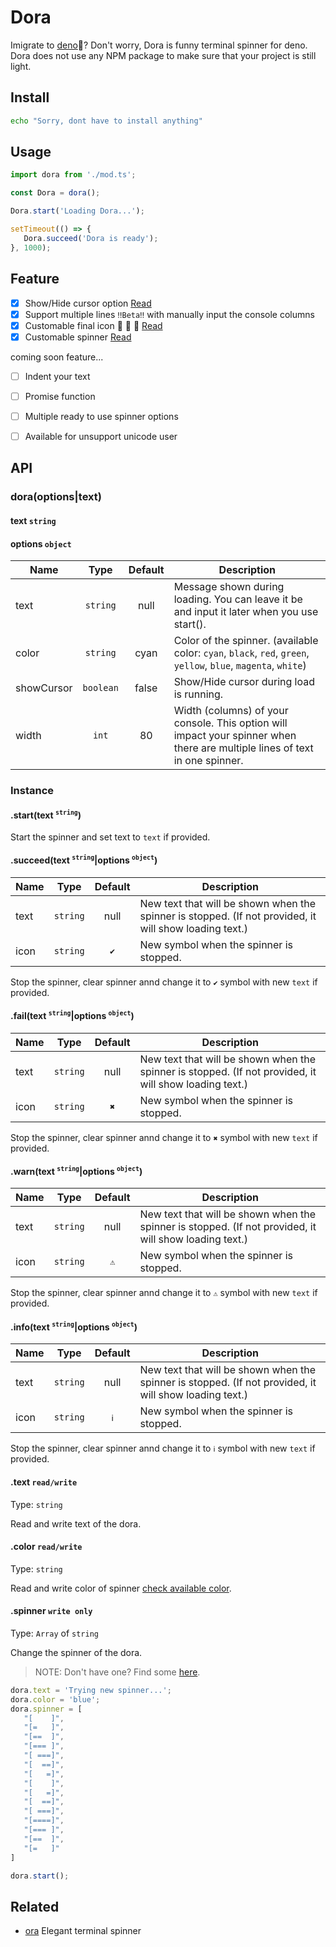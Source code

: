 # Dora

Imigrate to [deno](https://deno.land)🦕? 
Don't worry, Dora is funny terminal spinner for deno.
Dora does not use any NPM package to make sure that your project is still light.


## Install
```bash
echo "Sorry, dont have to install anything"
```

## Usage
```ts
import dora from './mod.ts';

const Dora = dora();

Dora.start('Loading Dora...');

setTimeout(() => {
   Dora.succeed('Dora is ready');
}, 1000);

```

## Feature
- [x] Show/Hide cursor option [Read](#doraoptionstext)
- [x] Support multiple lines `‼️Beta‼️` with manually input the console columns
- [x] Customable final icon 🦙 🦁 🐼 [Read](#instance)
- [x] Customable spinner [Read](#spinner-write-only)

coming soon feature...

- [ ] Indent your text
- [ ] Promise function
- [ ] Multiple ready to use spinner options
- [ ] Available for unsupport unicode user


## API

### dora(options|text)

#### text `string`

#### options `object`

| Name       |    Type   | Default | Description                                                                                                                  |
|------------|:---------:|:-------:|------------------------------------------------------------------------------------------------------------------------------|
| text       |  `string` |   null  | Message shown during loading. You can leave it be and input it later when you use start().                                   |
| color      |  `string` |   cyan  | Color of the spinner. (available color: `cyan`, `black`, `red`, `green`, `yellow`, `blue`, `magenta`, `white`)               |
| showCursor | `boolean` |  false  | Show/Hide cursor during load is running.                                                                                     |
| width      |   `int`   |    80   | Width (columns) of your console.  This option will impact your spinner when there are multiple lines of text in one spinner. |

### Instance

#### .start(text <sup>`string`</sup>)

Start the spinner and set text to `text` if provided.


#### .succeed(text <sup>`string`</sup>|options <sup>`object`</sup>)

| Name |   Type   | Default | Description                                                                                            |
|------|:--------:|:-------:|--------------------------------------------------------------------------------------------------------|
| text | `string` | null    | New text that will be shown when the spinner is stopped. (If not provided, it will show loading text.) |
| icon | `string` | `✔`     | New symbol when the spinner is stopped.                                                                |

Stop the spinner, clear spinner annd change it to `✔` symbol with new `text` if provided.


#### .fail(text <sup>`string`</sup>|options <sup>`object`</sup>)

| Name |   Type   | Default | Description                                                                                            |
|------|:--------:|:-------:|--------------------------------------------------------------------------------------------------------|
| text | `string` | null    | New text that will be shown when the spinner is stopped. (If not provided, it will show loading text.) |
| icon | `string` | `✖`     | New symbol when the spinner is stopped.                                                                |

Stop the spinner, clear spinner annd change it to `✖` symbol with new `text` if provided.


#### .warn(text <sup>`string`</sup>|options <sup>`object`</sup>)

| Name |   Type   | Default | Description                                                                                            |
|------|:--------:|:-------:|--------------------------------------------------------------------------------------------------------|
| text | `string` | null    | New text that will be shown when the spinner is stopped. (If not provided, it will show loading text.) |
| icon | `string` | `⚠`     | New symbol when the spinner is stopped.                                                                |

Stop the spinner, clear spinner annd change it to `⚠` symbol with new `text` if provided.


#### .info(text <sup>`string`</sup>|options <sup>`object`</sup>)

| Name |   Type   | Default | Description                                                                                            |
|------|:--------:|:-------:|--------------------------------------------------------------------------------------------------------|
| text | `string` | null    | New text that will be shown when the spinner is stopped. (If not provided, it will show loading text.) |
| icon | `string` | `ℹ`     | New symbol when the spinner is stopped.                                                                |

Stop the spinner, clear spinner annd change it to `ℹ` symbol with new `text` if provided.


#### .text `read/write`

Type: `string`

Read and write text of the dora.


#### .color `read/write`

Type: `string`

Read and write color of spinner [check available color](#doraoptionstext).


#### .spinner `write only`

Type: `Array` of `string`

Change the spinner of the dora. 
> NOTE: Don't have one? Find some [here](https://github.com/sindresorhus/cli-spinners/blob/main/spinners.json).

```ts
dora.text = 'Trying new spinner...';
dora.color = 'blue';
dora.spinner = [
   "[    ]",
   "[=   ]",
   "[==  ]",
   "[=== ]",
   "[ ===]",
   "[  ==]",
   "[   =]",
   "[    ]",
   "[   =]",
   "[  ==]",
   "[ ===]",
   "[====]",
   "[=== ]",
   "[==  ]",
   "[=   ]"
]

dora.start();
```




## Related
- [ora](https://github.com/sindresorhus/ora) Elegant terminal spinner


